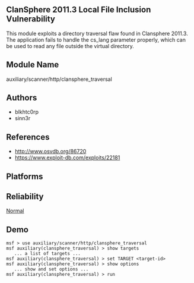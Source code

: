 ## ClanSphere 2011.3 Local File Inclusion Vulnerability

This module exploits a directory traversal flaw found in 
Clansphere 2011.3. The application fails to handle the 
cs_lang parameter properly, which can be used to read any 
file outside the virtual directory.


## Module Name
auxiliary/scanner/http/clansphere_traversal

## Authors
* blkhtc0rp
* sinn3r


## References
* http://www.osvdb.org/86720
* https://www.exploit-db.com/exploits/22181




## Platforms


## Reliability
[Normal](https://github.com/rapid7/metasploit-framework/wiki/Exploit-Ranking)

## Demo

```
msf > use auxiliary/scanner/http/clansphere_traversal
msf auxiliary(clansphere_traversal) > show targets
   ... a list of targets ...
msf auxiliary(clansphere_traversal) > set TARGET <target-id>
msf auxiliary(clansphere_traversal) > show options
   ... show and set options ...
msf auxiliary(clansphere_traversal) > run
```
    
    